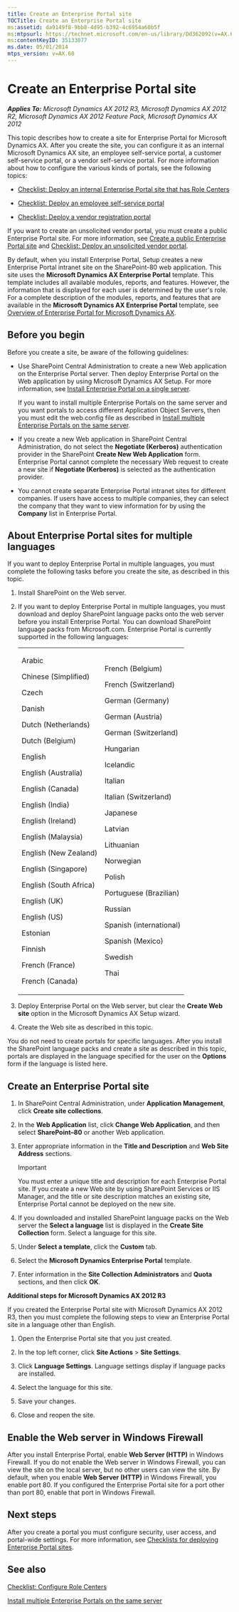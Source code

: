 ```yaml
---
title: Create an Enterprise Portal site
TOCTitle: Create an Enterprise Portal site
ms:assetid: da9149f8-9bb8-4d95-b392-4c6954a60b5f
ms:mtpsurl: https://technet.microsoft.com/en-us/library/Dd362092(v=AX.60)
ms:contentKeyID: 35133077
ms.date: 05/01/2014
mtps_version: v=AX.60
---
```


# Create an Enterprise Portal site 


_**Applies To:** Microsoft Dynamics AX 2012 R3, Microsoft Dynamics AX 2012 R2, Microsoft Dynamics AX 2012 Feature Pack, Microsoft Dynamics AX 2012_

This topic describes how to create a site for Enterprise Portal for Microsoft Dynamics AX. After you create the site, you can configure it as an internal Microsoft Dynamics AX site, an employee self-service portal, a customer self-service portal, or a vendor self-service portal. For more information about how to configure the various kinds of portals, see the following topics:

  - [Checklist: Deploy an internal Enterprise Portal site that has Role Centers](checklist-deploy-an-internal-enterprise-portal-site-that-has-role-centers.md)

  - [Checklist: Deploy an employee self-service portal](checklist-deploy-an-employee-self-service-portal.md)

  - [Checklist: Deploy a vendor registration portal](checklist-deploy-a-vendor-registration-portal.md)

If you want to create an unsolicited vendor portal, you must create a public Enterprise Portal site. For more information, see [Create a public Enterprise Portal site](create-a-public-enterprise-portal-site.md) and [Checklist: Deploy an unsolicited vendor portal](checklist-deploy-an-unsolicited-vendor-portal.md).

By default, when you install Enterprise Portal, Setup creates a new Enterprise Portal intranet site on the SharePoint-80 web application. This site uses the **Microsoft Dynamics AX Enterprise Portal** template. This template includes all available modules, reports, and features. However, the information that is displayed for each user is determined by the user's role. For a complete description of the modules, reports, and features that are available in the **Microsoft Dynamics AX Enterprise Portal** template, see [Overview of Enterprise Portal for Microsoft Dynamics AX](overview-of-enterprise-portal-for-microsoft-dynamics-ax.md).

## Before you begin

Before you create a site, be aware of the following guidelines:

  - Use SharePoint Central Administration to create a new Web application on the Enterprise Portal server. Then deploy Enterprise Portal on the Web application by using Microsoft Dynamics AX Setup. For more information, see [Install Enterprise Portal on a single server](install-enterprise-portal-on-a-single-server.md).
    
    If you want to install multiple Enterprise Portals on the same server and you want portals to access different Application Object Servers, then you must edit the web.config file as described in [Install multiple Enterprise Portals on the same server](install-multiple-enterprise-portals-on-the-same-server.md).

  - If you create a new Web application in SharePoint Central Administration, do not select the **Negotiate (Kerberos)** authentication provider in the SharePoint **Create New Web Application** form. Enterprise Portal cannot complete the necessary Web request to create a new site if **Negotiate (Kerberos)** is selected as the authentication provider.

  - You cannot create separate Enterprise Portal intranet sites for different companies. If users have access to multiple companies, they can select the company that they want to view information for by using the **Company** list in Enterprise Portal.

## About Enterprise Portal sites for multiple languages

If you want to deploy Enterprise Portal in multiple languages, you must complete the following tasks before you create the site, as described in this topic.

1.  Install SharePoint on the Web server.

2.  If you want to deploy Enterprise Portal in multiple languages, you must download and deploy SharePoint language packs onto the web server before you install Enterprise Portal. You can download SharePoint language packs from Microsoft.com. Enterprise Portal is currently supported in the following languages:
    
    <table>
    <colgroup>
    <col style="width: 50%" />
    <col style="width: 50%" />
    </colgroup>
    <tbody>
    <tr class="odd">
    <td><p>Arabic</p>
    <p>Chinese (Simplified)</p>
    <p>Czech</p>
    <p>Danish</p>
    <p>Dutch (Netherlands)</p>
    <p>Dutch (Belgium)</p>
    <p>English</p>
    <p>English (Australia)</p>
    <p>English (Canada)</p>
    <p>English (India)</p>
    <p>English (Ireland)</p>
    <p>English (Malaysia)</p>
    <p>English (New Zealand)</p>
    <p>English (Singapore)</p>
    <p>English (South Africa)</p>
    <p>English (UK)</p>
    <p>English (US)</p>
    <p>Estonian</p>
    <p>Finnish</p>
    <p>French (France)</p>
    <p>French (Canada)</p></td>
    <td><p>French (Belgium)</p>
    <p>French (Switzerland)</p>
    <p>German (Germany)</p>
    <p>German (Austria)</p>
    <p>German (Switzerland)</p>
    <p>Hungarian</p>
    <p>Icelandic</p>
    <p>Italian</p>
    <p>Italian (Switzerland)</p>
    <p>Japanese</p>
    <p>Latvian</p>
    <p>Lithuanian</p>
    <p>Norwegian</p>
    <p>Polish</p>
    <p>Portuguese (Brazilian)</p>
    <p>Russian</p>
    <p>Spanish (international)</p>
    <p>Spanish (Mexico)</p>
    <p>Swedish</p>
    <p>Thai</p></td>
    </tr>
    </tbody>
    </table>


3.  Deploy Enterprise Portal on the Web server, but clear the **Create Web site** option in the Microsoft Dynamics AX Setup wizard.

4.  Create the Web site as described in this topic.

You do not need to create portals for specific languages. After you install the SharePoint language packs and create a site as described in this topic, portals are displayed in the language specified for the user on the **Options** form if the language is listed here.

## Create an Enterprise Portal site

1.  In SharePoint Central Administration, under **Application Management**, click **Create site collections**.

2.  In the **Web Application** list, click **Change Web Application**, and then select **SharePoint–80** or another Web application.

3.  Enter appropriate information in the **Title and Description** and **Web Site Address** sections.
    

    > [!IMPORTANT]
    > <P>You must enter a unique title and description for each Enterprise Portal site. If you create a new Web site by using SharePoint Services or IIS Manager, and the title or site description matches an existing site, Enterprise Portal cannot be deployed on the new site.</P>



4.  If you downloaded and installed SharePoint language packs on the Web server the **Select a language** list is displayed in the **Create Site Collection** form. Select a language for this site.

5.  Under **Select a template**, click the **Custom** tab.

6.  Select the **Microsoft Dynamics Enterprise Portal** template.

7.  Enter information in the **Site Collection Administrators** and **Quota** sections, and then click **OK**.

**Additional steps for Microsoft Dynamics AX 2012 R3**

If you created the Enterprise Portal site with Microsoft Dynamics AX 2012 R3, then you must complete the following steps to view an Enterprise Portal site in a language other than English.

1.  Open the Enterprise Portal site that you just created.

2.  In the top left corner, click **Site Actions** \> **Site Settings**.

3.  Click **Language Settings**. Language settings display if language packs are installed.

4.  Select the language for this site.

5.  Save your changes.

6.  Close and reopen the site.

## Enable the Web server in Windows Firewall

After you install Enterprise Portal, enable **Web Server (HTTP)** in Windows Firewall. If you do not enable the Web server in Windows Firewall, you can view the site on the local server, but no other users can view the site. By default, when you enable **Web Server (HTTP)** in Windows Firewall, you enable port 80. If you configured the Enterprise Portal site for a port other than port 80, enable that port in Windows Firewall.

## Next steps

After you create a portal you must configure security, user access, and portal-wide settings. For more information, see [Checklists for deploying Enterprise Portal sites](checklists-for-deploying-enterprise-portal-sites.md).

## See also

[Checklist: Configure Role Centers](checklist-configure-role-centers.md)

[Install multiple Enterprise Portals on the same server](install-multiple-enterprise-portals-on-the-same-server.md)

  


